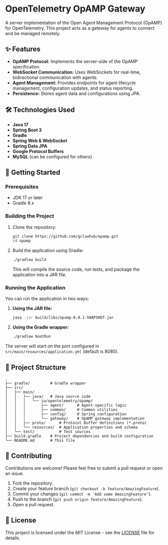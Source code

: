 # OpenTelemetry OpAMP Gateway

A server implementation of the Open Agent Management Protocol (OpAMP) for OpenTelemetry. This project acts as a gateway for agents to connect and be managed remotely.

## ✨ Features

*   **OpAMP Protocol:** Implements the server-side of the OpAMP specification.
*   **WebSocket Communication:** Uses WebSockets for real-time, bidirectional communication with agents.
*   **Agent Management:** Provides endpoints for agent lifecycle management, configuration updates, and status reporting.
*   **Persistence:** Stores agent data and configurations using JPA.

## 🛠️ Technologies Used

*   **Java 17**
*   **Spring Boot 3**
*   **Gradle**
*   **Spring Web & WebSocket**
*   **Spring Data JPA**
*   **Google Protocol Buffers**
*   **MySQL** (can be configured for others)

## 🚀 Getting Started

### Prerequisites

*   JDK 17 or later
*   Gradle 8.x

### Building the Project

1.  Clone the repository:
    ```bash
    git clone https://github.com/gclswhub/opamp.git
    cd opamp
    ```

2.  Build the application using Gradle:
    ```bash
    ./gradlew build
    ```
    This will compile the source code, run tests, and package the application into a JAR file.

### Running the Application

You can run the application in two ways:

1.  **Using the JAR file:**
    ```bash
    java -jar build/libs/opamp-0.0.1-SNAPSHOT.jar
    ```

2.  **Using the Gradle wrapper:**
    ```bash
    ./gradlew bootRun
    ```

The server will start on the port configured in `src/main/resources/application.yml` (default is 8080).

## 📁 Project Structure

```
.
├── gradle/         # Gradle wrapper
├── src/
│   ├── main/
│   │   ├── java/   # Java source code
│   │   │   └── io/opentelemetry/opamp/
│   │   │       ├── agent/      # Agent-specific logic
│   │   │       ├── common/     # Common utilities
│   │   │       ├── config/     # Spring configuration
│   │   │       └── gateway/    # OpAMP gateway implementation
│   │   ├── proto/      # Protocol Buffer definitions (*.proto)
│   │   └── resources/  # Application properties and schema
│   └── test/           # Test sources
├── build.gradle    # Project dependencies and build configuration
└── README.md       # This file
```

## 🤝 Contributing

Contributions are welcome! Please feel free to submit a pull request or open an issue.

1.  Fork the repository.
2.  Create your feature branch (`git checkout -b feature/AmazingFeature`).
3.  Commit your changes (`git commit -m 'Add some AmazingFeature'`).
4.  Push to the branch (`git push origin feature/AmazingFeature`).
5.  Open a pull request.

## 📄 License

This project is licensed under the MIT License - see the [LICENSE](LICENSE) file for details.
